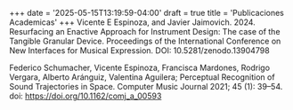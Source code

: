 +++
date = '2025-05-15T13:19:59-04:00'
draft = true
title = 'Publicaciones Academicas'
+++
Vicente E Espinoza, and Javier Jaimovich. 2024. Resurfacing an Enactive Approach for Instrument Design: The case of the Tangible Granular Device. Proceedings of the International Conference on New Interfaces for Musical Expression. DOI: 10.5281/zenodo.13904798

Federico Schumacher, Vicente Espinoza, Francisca Mardones, Rodrigo Vergara, Alberto Aránguiz, Valentina Aguilera; Perceptual Recognition of Sound Trajectories in Space. Computer Music Journal 2021; 45 (1): 39–54. doi: https://doi.org/10.1162/comj_a_00593